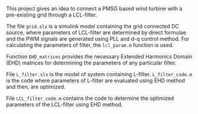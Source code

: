This project gives an idea to connect a PMSG based wind turbine 
with a pre-existing grid through a LCL-filter.

The file `grid.slx` is a simulink model containing the grid 
connected DC source, where parameters of LCL-filter are 
determined by direct formulae and the PWM signals are generated 
using PLL and d-q control method. 
For calculating the parameters of filter, the `lcl_param.m` 
function is used.

Function `EHD_matrices` provides the necessary Extended Harmonics
Domain (EHD) matrices for determining the parameters of any 
particular filter.

File `L_filter.slx` is the model of system containing L-filter.
`L_filter_code.m` is the code where parameters of L-filter are 
evaluated using EHD method and then, are optimized.

File `LCL_filter_code.m` contains the code to determine the 
optimized parameters of the LCL-filter using EHD method.